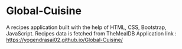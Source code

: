 # Global-Cuisine
A recipes application built with the help of HTML, CSS, Bootstrap, JavaScript. Recipes data is fetched from TheMealDB
Application link : https://yogendrasai02.github.io/Global-Cuisine/
